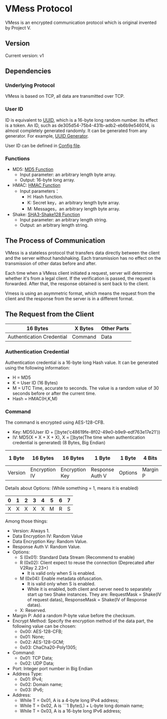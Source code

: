 # VMess Protocol

VMess is an encrypted communication protocol which is original invented by Project V.

## Version

Current version: v1

## Dependencies

### Underlying Protocol

VMess is based on TCP, all data are transmitted over TCP.

### User ID

ID is equivalent to [UUID](https://en.wikipedia.org/wiki/Universally_unique_identifier), which is a 16-byte long random number. Its effect is a token.
An ID, such as de305d54-75b4-431b-adb2-eb6b9e546014, is almost completely generated randomly. It can be generated from any generator. For example, [UUID Generator](https://www.uuidgenerator.net/).

User ID can be defined in [Config file](../../en/configuration/overview.md).

### Functions

* MD5: [MD5 Function](https://en.wikipedia.org/wiki/MD5)
  * Input parameter: an arbitrary length byte array.
  * Output: 16-byte long array.
* HMAC: [HMAC Function](https://en.wikipedia.org/wiki/Hash-based_message_authentication_code)
  * Input parameters：
    * H: Hash function.
    * K: Secret key，an arbitrary length byte array.
    * M: Messages，an arbitrary length byte array.
* Shake: [SHA3-Shake128 Function](https://en.wikipedia.org/wiki/SHA-3)
  * Input parameter: an arbitrary length string.
  * Output: an arbitrary length string.


## The Process of Communication

VMess is a stateless protocol that transfers data directly between the client and the server without handshaking. Each transmission has no effect on the transmission of other datas before and after.

Each time when a VMess client initiated a request, server will determine whether it's from a legal client. If the verification is passed, the request is forwarded. After that, the response obtained is sent back to the client.

Vmess is using an asymmetric format, which means the request from the client and the response from the server is in a different format.

## The Request from the Client

| 16 Bytes | X Bytes | Other Parts |
|---------|----------|--------|
| Authentication Credential | Command | Data |


### Authentication Credential

Authentication credential is a 16-byte long Hash value. It can be generated using the following information:

* H = MD5
* K = User ID (16 Bytes)
* M = UTC Time, accurate to seconds. The value is a random value of 30 seconds before or after the current time.
* Hash = HMAC(H,K,M)

### Command

The command is encrypted using AES-128-CFB.

* Key: MD5(User ID + []byte('c48619fe-8f02-49e0-b9e9-edf763e17e21'))
* IV: MD5(X + X + X + X), X = []byte(The time when authentication credential is generated) (8 Bytes, Big Endian)

| 1 Byte | 16 Bytes   | 16 Bytes | 1 Byte | 1 Byte | 4 Bits | 4 Bits | 1 Byte | 1 Byte | 2 Bytes | 1 Byte | N Byte | P Byte | 4 Bytes |
|---------|----------|---------|--------|--------|--------|--------|--------|--------|--------|--------|--------|--------|--------|
| Version | Encryption IV | Encryption Key | Response Auth V | Options | Margin P | Encrypt Method | Reserved | Command | Port | Address Type | Address | Random Value | Checksum F |

Details about Options: (While something = 1, means it is enabled)

| 0 | 1 | 2 | 3 | 4 | 5 | 6 | 7 |
|:-:|:-:|:-:|:-:|:-:|:-:|:-:|:-:|
| X | X | X | X | X | M | R | S |

Among those things:

* Version: Always 1.
* Data Encryption IV: Random Value
* Data Encryption Key: Random Value.
* Response Auth V: Random Value.
* Options:
  * S (0x01): Standard Data Stream (Recommend to enable)
  * R (0x02): Client expect to reuse the connection (Deprecated after V2Ray 2.23+)
    * It is valid only when S is enabled.
  * M (0x04): Enable metadata obfuscation.
    * It is valid only when S is enabled.
    * While it is enabled, both client and server need to separately start up two Shake instances. They are: RequestMask = Shake(IV of request datas), ResponseMask = Shake(IV of Response datas).
  * X: Reserved.
* Margin P: Add a random P-byte value before the checksum.
* Encrypt Method: Specify the encryption method of the data part, the following value can be chosen:
  * 0x00: AES-128-CFB;
  * 0x01: None;
  * 0x02: AES-128-GCM;
  * 0x03: ChaCha20-Poly1305;
* Command:
  * 0x01: TCP Data;
  * 0x02: UDP Data;
* Port: Integer port number in Big Endian
* Address Type:
  * 0x01: IPv4;
  * 0x02: Domain name;
  * 0x03: IPv6;
* Address:
  * While T = 0x01, A is a 4-byte long IPv4 address;
  * While T = 0x02, A is ```1 Byte(L) + L-byte long domain name;
  * While T = 0x03, A is a 16-byte long IPv6 address;
